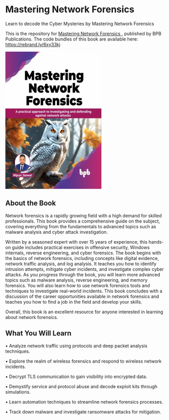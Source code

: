# Mastering Network Forensics

Learn to decode the Cyber Mysteries by Mastering Network Forensics

This is the repository for [Mastering Network Forensics
](https://bpbonline.com/products/mastering-network-forensics?variant=43263241814216), published by BPB Publications. The code bundles of this book are available here: https://rebrand.ly/6xy33kj

<img src="9789355516916.jpg">

## About the Book
Network forensics is a rapidly growing field with a high demand for skilled professionals. This book provides a comprehensive guide on the subject, covering everything from the fundamentals to advanced topics such as malware analysis and cyber attack investigation.

Written by a seasoned expert with over 15 years of experience, this hands-on guide includes practical exercises in offensive security, Windows internals, reverse engineering, and cyber forensics. The book begins with the basics of network forensics, including concepts like digital evidence, network traffic analysis, and log analysis. It teaches you how to identify intrusion attempts, mitigate cyber incidents, and investigate complex cyber attacks. As you progress through the book, you will learn more advanced topics such as malware analysis, reverse engineering, and memory forensics. You will also learn how to use network forensics tools and techniques to investigate real-world incidents. This book concludes with a discussion of the career opportunities available in network forensics and teaches you how to find a job in the field and develop your skills.

Overall, this book is an excellent resource for anyone interested in learning about network forensics.

## What You Will Learn
• Analyze network traffic using protocols and deep packet analysis techniques.

• Explore the realm of wireless forensics and respond to wireless network incidents.

• Decrypt TLS communication to gain visibility into encrypted data.

• Demystify service and protocol abuse and decode exploit kits through simulations.

• Learn automation techniques to streamline network forensics processes.

• Track down malware and investigate ransomware attacks for mitigation.
